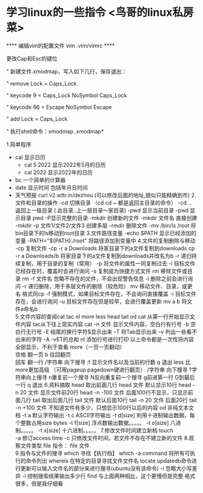 # 学习linux的一些指令 <鸟哥的linux私房菜>

**** 编辑vim的配置文件 vim .vim/vimrc  ****

更改Cap和Esc的键位

"	新建文件.xmodmap，写入如下几行，保存退出：

"	        remove Lock = Caps_Lock

"        keycode 9 = Caps_Lock NoSymbol Caps_Lock

"	        keycode 66 = Escape NoSymbol Escape

"	        add Lock = Caps_Lock

"	执行shell命令：xmodmap .xmodmap*

1.简单程序
-	cal 显示日历
	-	cal 5 2022 显示2022年5月的日历
	-	cal 2022 显示2022年的日历
-	bc 一个简单的计算器
-	date 显示时间 包括年月日时间
-	天气预报 curl v2.wttr.in/dezhou (可以修改后面的地址,貌似只能精确到市)
2.文件和目录的操作
	-cd 切换目录 （cd 	cd ~ 	都是返回主目录的命令）
		-cd .. 返回上一级目录 (.此目录..上一层目录～家目录)
	-pwd 显示当前目录
		-pwd 显示目录 pwd -P显示完整的目录	
	-mkdir 创建新的文件
		-mkdir	文件名 直接创建
		-mkdir -p 文件1/文件2/文件3 创建多层
	-rmdir 删除文件
	-mv /bin/ls /root 将bin目录下的ls移动到root目录
3.文件路径变量 
	-echo $PATH 显示已经添加的变量
	-PATH="${PATH}:/root" 将路径添加到变量中
4.文件的复制删除与移动
	-cp 复制文件
		-cp -r a Downloads 将家目录下的a文件复制到downloads
		cp -r a Downloads/b 将家目录下的a文件复制到downloads并改名为b
		-r 递归持续复制，用于目录的复制（常用）
		-p 将文件的属性一同复制过去
		-i 目标文件已经存在时，覆盖时会进行询问
		-s 复制成为快捷方式文件 
	rm 移除文件或目录
		rm -f 文件名 忽略不存在的文件，不会出现警告信息
		-i 删除之前会进行询问
		-r 递归删除，用于多层文件的删除（较危险）
	mv 移动文件、目录，或更名
		格式同cp -f 强制模式，如果目标文件存在，不会询问直接覆盖
	  -i 目标文件存在，会进行询问
		-u 目标文件存在但是较早，会进行覆盖更新
		mv a b 将文件a命名b	
5.文件内容的查阅cat tac nl more less head tail od
	cat 从第一行开始显示文件内容 tac从下往上现实内容
		cat -n 文件  显示文件内容，空白行有行号
		-b 空白行无行号
		-E 结尾的换行字符$显示出来
		-T 将Tab显示出来
		-v 列出一些看不出来的字符
		-A -vET的总和
	nl 添加行号进行打印
		以上命令都是一次性将内容全部显示，不利于查看
	more（一页一页翻动）	
		空格 翻一页
		b 往回翻页  
		回车 翻一行
		/字符串 向下搜寻
		:f 显示文件名以及当前的行数
		q 退出
	less 比more更加高级 （可用pageup pagedown键进行翻页）
		/字符串 向下搜寻  ?字符串向上搜寻
		n重复前一个搜寻 N反向重复前一个搜寻
		g前进第一行 G到最后一行
		q 退出
6.资料摘取
	head 取出前面几行
		head 文件 默认显示10行
		head -n 20 文件 显示文件前20行
		head -n -100 文件 后面100行不显示，只显示前面几行
	tail 取出后面几行
		tail 文件 默认后面10行
		tail -n 20 文件 后面20行
		tail -n +100 文件 不知道文件有多少，只想显示100行以后的内容
	od 非纯文本文档
		-t a 默认字符输出
		-t c ASCII字符输出
		-t d[size] 利用十进制输出数据，每个整数占用size bytes
		-t f[size] 浮点数输出数据。。。。。
		-t o[size] 八进制。。。。。
		-t x[size] 十六进制。。。。。
7.修改文件时间建立新档 touch	
		-a 修订access time
		-c 只修改文件时间，若文件不存在不建立新的文件
8.观察文件类型 file 指令： file 文件	
9.指令与文件的搜寻
	which 寻找【执行档】
		which -a command 将所有可执行的命令列出
	whereis 在特定的目录寻找文件文件名
	locate updatedb命令进行更新可以输入文件名的部分来进行搜寻(ubuntu没有该命令)
		-i 忽略大小写差异
		-l 控制搜索结果输出多少行
	find 与上面两种相比，这个更慢但是完整 格式很多，但是我仔细看


